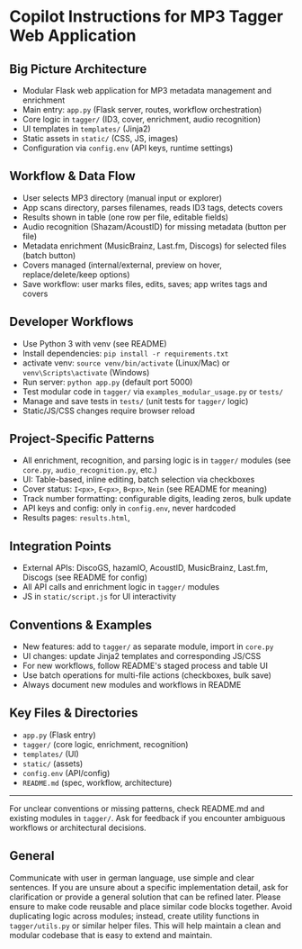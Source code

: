 # Copilot Instructions for MP3 Tagger Web Application

## Big Picture Architecture
- Modular Flask web application for MP3 metadata management and enrichment
- Main entry: `app.py` (Flask server, routes, workflow orchestration)
- Core logic in `tagger/` (ID3, cover, enrichment, audio recognition)
- UI templates in `templates/` (Jinja2)
- Static assets in `static/` (CSS, JS, images)
- Configuration via `config.env` (API keys, runtime settings)

## Workflow & Data Flow
- User selects MP3 directory (manual input or explorer)
- App scans directory, parses filenames, reads ID3 tags, detects covers
- Results shown in table (one row per file, editable fields)
- Audio recognition (Shazam/AcoustID) for missing metadata (button per file)
- Metadata enrichment (MusicBrainz, Last.fm, Discogs) for selected files (batch button)
- Covers managed (internal/external, preview on hover, replace/delete/keep options)
- Save workflow: user marks files, edits, saves; app writes tags and covers

## Developer Workflows
- Use Python 3 with venv (see README)
- Install dependencies: `pip install -r requirements.txt`
- activate venv: `source venv/bin/activate` (Linux/Mac) or `venv\Scripts\activate` (Windows)
- Run server: `python app.py` (default port 5000)
- Test modular code in `tagger/` via `examples_modular_usage.py` or `tests/`
- Manage and save tests in `tests/` (unit tests for `tagger/` logic)
- Static/JS/CSS changes require browser reload

## Project-Specific Patterns
- All enrichment, recognition, and parsing logic is in `tagger/` modules (see `core.py`, `audio_recognition.py`, etc.)
- UI: Table-based, inline editing, batch selection via checkboxes
- Cover status: `I<px>`, `E<px>`, `B<px>`, `Nein` (see README for meaning)
- Track number formatting: configurable digits, leading zeros, bulk update
- API keys and config: only in `config.env`, never hardcoded
- Results pages: `results.html`, 

## Integration Points
- External APIs: DiscoGS, hazamIO, AcoustID, MusicBrainz, Last.fm, Discogs (see README for config)
- All API calls and enrichment logic in `tagger/` modules
- JS in `static/script.js` for UI interactivity

## Conventions & Examples
- New features: add to `tagger/` as separate module, import in `core.py`
- UI changes: update Jinja2 templates and corresponding JS/CSS
- For new workflows, follow README's staged process and table UI
- Use batch operations for multi-file actions (checkboxes, bulk save)
- Always document new modules and workflows in README

## Key Files & Directories
- `app.py` (Flask entry)
- `tagger/` (core logic, enrichment, recognition)
- `templates/` (UI)
- `static/` (assets)
- `config.env` (API/config)
- `README.md` (spec, workflow, architecture)

---
For unclear conventions or missing patterns, check README.md and existing modules in `tagger/`. Ask for feedback if you encounter ambiguous workflows or architectural decisions.

## General
Communicate with user in german language, use simple and clear sentences. If you are unsure about a specific implementation detail, ask for clarification or provide a general solution that can be refined later.
Please ensure to make code reusable and place similar code blocks together. Avoid duplicating logic across modules; instead, create utility functions in `tagger/utils.py` or similar helper files. This will help maintain a clean and modular codebase that is easy to extend and maintain.

